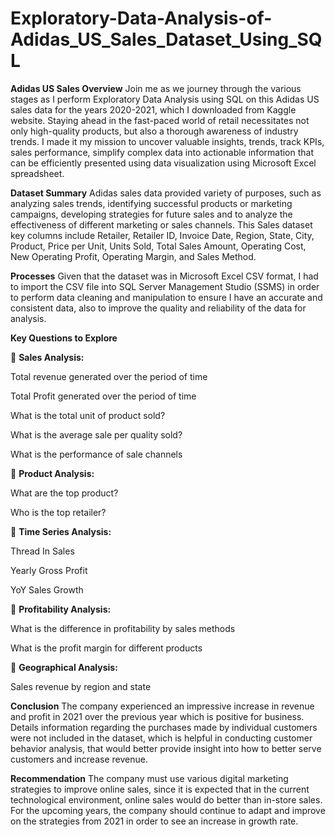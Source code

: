 # Exploratory-Data-Analysis-of-Adidas_US_Sales_Dataset_Using_SQL

**Adidas US Sales Overview**
Join me as we journey through the various stages as I perform Exploratory Data Analysis using SQL on this Adidas US sales data for the years 2020-2021, which I downloaded from Kaggle website. Staying ahead in the fast-paced world of retail necessitates not only high-quality products, but also a thorough awareness of industry trends. I made it my mission to uncover valuable insights, trends, track KPIs, sales performance, simplify complex data into actionable information that can be efficiently presented using data visualization using Microsoft Excel spreadsheet.


**Dataset Summary**
Adidas sales data provided variety of purposes, such as analyzing sales trends, identifying successful products or marketing campaigns, developing strategies for future sales and to analyze the effectiveness of different marketing or sales channels. This Sales dataset key columns include Retailer, Retailer ID, Invoice Date, Region, State, City, Product, Price per Unit, Units Sold, Total Sales Amount, Operating Cost, New Operating Profit, Operating Margin, and Sales Method.


**Processes**
Given that the dataset was in Microsoft Excel CSV format, I had to import the CSV file into SQL Server Management Studio (SSMS) in order to perform data cleaning and manipulation to ensure I have an accurate and consistent data, also to improve the quality and reliability of the data for analysis.



**Key Questions to Explore**

📍 **Sales Analysis:**

Total revenue generated over the period of time

Total Profit generated over the period of time 

What is the total unit of product sold? 

What is the average sale per quality sold?

What is the performance of sale channels 


📍 **Product Analysis:**

What are the top product?

Who is the top retailer?


📍 **Time Series Analysis:**

Thread In Sales

Yearly Gross Profit

YoY Sales Growth


📍 **Profitability Analysis:**

What is the difference in profitability by sales methods

What is the profit margin for different products


📍 **Geographical Analysis:**

Sales revenue by region and state



**Conclusion**
The company experienced an impressive increase in revenue and profit in 2021 over the previous year which is positive for business. Details information regarding the purchases made by individual customers were not included in the dataset, which is helpful in conducting customer behavior analysis, that would better provide insight into how to better serve customers and increase revenue. 


**Recommendation**
The company must use various digital marketing strategies to improve online sales, since it is expected that in the current technological environment, online sales would do better than in-store sales. 
For the upcoming years, the company should continue to adapt and improve on the strategies from 2021 in order to see an increase in growth rate.
